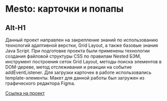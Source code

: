 # Mesto: карточки и попапы
Alt-H1
------
Данный проект направлен на закрепление знаний по использованию технологий адаптивной верстки, Grid Layout,  а также базовые знания Java Script.  При подготовке проекта были применены технологии создания файловой структуры CSS по правилам Nested БЭМ,  инструмент построения сеток Grid Layout, методы поиска элементов в DOM-дереве,  метод отслеживания и реакции на событие addEventListener. Для загрузки карточек в работе использовались template-элементы.
Макет для данной работы был загружен из графического редактора Figma.

[Ссылка на проект](https://AlexeiGolubchikov.github.io/mesto/index.html)
